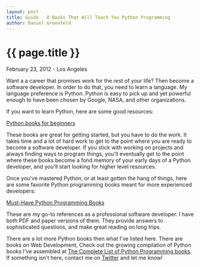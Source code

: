 ```yaml
---
layout: post
title: Guide - 8 Books That Will Teach You Python Programming
author: Daniel Greenfeld
---
```


{{ page.title }}
================

<p class="meta">February 23, 2012 - Los Angeles</p>

Want a a career that promises work for the rest of your life? Then become a software developer. In order to do that, you need to learn a language. My language preference is Python. Python is easy to pick up and yet powerful enough to have been chosen by Google, NASA, and other organizations.

If you want to learn Python, here are some good resources:

[Python books for beginners](http://consumernotebook.com/grids/pydanny/python-books-for-beginners/)

These books are great for getting started, but you have to do the work. It takes time and a lot of hard work to get to the point where you are ready to become a software developer. If you stick with working on projects and always finding ways to program things, you'll eventually get to the point where these books become a fond memory of your early days of a Python developer, and you'll start looking for higher level resources.

Once you've mastered Python, or at least gotten the hang of things, here are some favorite Python programming books meant for more experienced developers:

[Must-Have Python Programming Books](http://consumernotebook.com/grids/pydanny/must-have-python-programming-books/)

These are my go-to references as a professional software developer. I have both PDF and paper versions of them. They provide answers to sophisticated questions, and make great reading on long trips.

There are a lot more Python books then what I've listed here. There are books on Web Development,  Check out the growing compilation of Python books I've assembled at [The Complete List of Python Programming books](http://consumernotebook.com/lists/pydanny/complete-list-of-python-programming-books/). If something isn't here, contact me on [Twitter](http://twitter.com/pydanny) and let me know!
